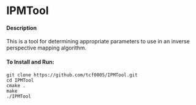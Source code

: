 # IPMTool 
#### Description
This is a tool for determining appropriate parameters to use in an inverse perspective mapping algorithm. 

#### To Install and Run:
```
git clone https://github.com/tcf0005/IPMTool.git
cd IPMTool
cmake .
make 
./IPMTool
```
